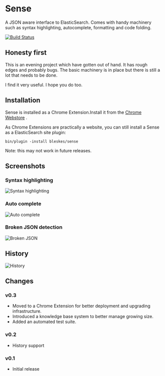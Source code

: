 Sense
=====

A JSON aware interface to ElasticSearch. Comes with handy machinery such as syntax highlighting, autocomplete,
formatting and code folding.

[![Build Status](https://travis-ci.org/bleskes/sense.png)](https://travis-ci.org/bleskes/sense)

Honesty first
-------------
This is an evening project which have gotten out of hand.
It has rough edges and probably bugs. The basic machinery is in place but there is still a lot that needs to be done.

I find it very useful. I hope you do too.

Installation
------------

Sense is installed as a Chrome Extension.Install it from
the [Chrome Webstore](https://chrome.google.com/webstore/detail/sense/doinijnbnggojdlcjifpdckfokbbfpbo) .

As Chrome Extensions are practically a website, you can still install a Sense as a ElasticSearch site plugin:

    bin/plugin -install bleskes/sense
   
Note: this may not work in future releases.

Screenshots
-----------

### Syntax highlighting
![Syntax highlighting](https://github.com/bleskes/sense/raw/master/docs/syntaxhighlighting.png)

### Auto complete
![Auto complete](https://github.com/bleskes/sense/raw/master/docs/autocomplete.png)

### Broken JSON detection
![Broken JSON](https://github.com/bleskes/sense/raw/master/docs/broken.png)

## History
![History](https://github.com/bleskes/sense/raw/master/docs/history.png)

Changes
-------
### v0.3
- Moved to a Chrome Extension for better deployment and upgrading infrastructure.
- Introduced a knowledge base system to better manage growing size.
- Added an automated test suite.

### v0.2
- History support

### v0.1
- Initial release
